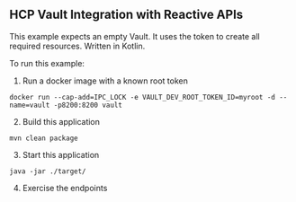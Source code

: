 HCP Vault Integration with Reactive APIs
---

This example expects an empty Vault. It uses the token to create all required resources.
Written in Kotlin.

To run this example:

1. Run a docker image with a known root token

```shell
docker run --cap-add=IPC_LOCK -e VAULT_DEV_ROOT_TOKEN_ID=myroot -d --name=vault -p8200:8200 vault
```

2. Build this application

```shell
mvn clean package
```

3. Start this application

```shell
java -jar ./target/
```

4. Exercise the endpoints